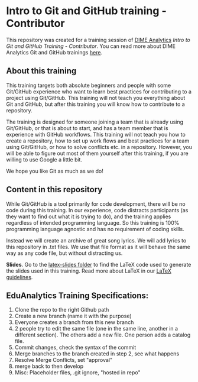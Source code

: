 # Intro to Git and GitHub training - Contributor

This repository was created for a training session of
[DIME Analytics](https://www.worldbank.org/en/research/dime/data-and-analytics)
*Intro to Git and GitHub Training - Contributor*.
You can read more about DIME Analytics Git and GitHub trainings
[here](https://github.com/worldbank/dime-github-trainings).

## About this training

This training targets both absolute beginners and people with some Git/GitHub experience
who want to learn best practices for contributing to a project using Git/GitHub.
This training will not teach you everything about Git and GitHub,
but after this training you will know how to contribute to a repository.

The training is designed for someone joining a team that is already using Git/GitHub,
or that is about to start, and has a team member that is experience with GitHub workflows.
This training will not teach you how to create a repository,
how to set up work flows and best practices for a team using Git/GitHub,
or how to solve conflicts etc. in a repository.
However, you will be able to figure out most of them yourself after this training,
if you are willing to use Google a little bit.

We hope you like Git as much as we do!

## Content in this repository

While Git/GitHub is a tool primarily for code development,
there will be no code during this training.
In our experience, code distracts participants
(as they want to find out what it is trying to do),
and the training applies regardless of intended programming language.
So this training is 100% programming language agnostic
and has no requirement of coding skills.

Instead we will create an archive of great song lyrics.
We will add lyrics to this repository in .txt files.
We use that file format as it will behave the same way as any code file,
but without distracting us.

**Slides**. Go to the
[latex-slides folder](https://github.com/worldbank/dime-github-trainings/tree/main/GitHub-trainings/Intro-Git-GitHub-Contributor/latex-slides)
to find the LaTeX code used to generate the slides used in this training.
Read more about LaTeX in our
[LaTeX guidelines](https://github.com/worldbank/DIME-LaTeX-Templates).

## EduAnalytics Training Specifications:
1. Clone the repo to the right Github path
2. Create a new branch (name it with the purpose)
3. Everyone creates a branch from this new branch
4. 2 people try to edit the same file (one in the same line, another in a different section). The others add a new file. One person adds a catalog file.
5. Commit changes, check the syntax of the commit
6. Merge branches to the branch created in step 2, see what happens
7. Resolve Merge Conflicts, set "approval"
8. merge back to then develop
9. Misc: Placeholder files, .git ignore, "hosted in repo"
